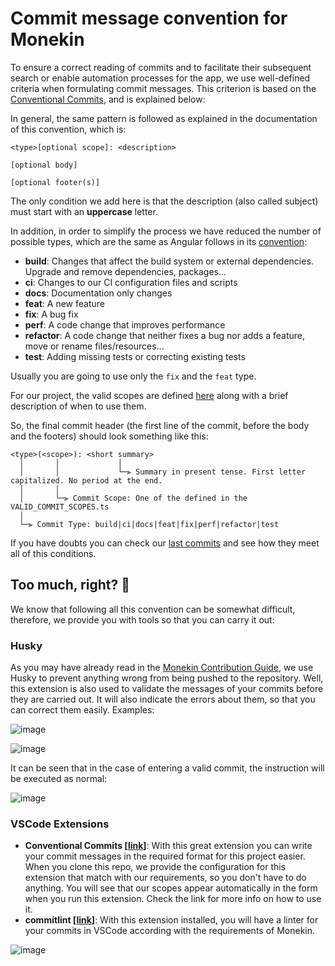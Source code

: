 # Commit message convention for Monekin

To ensure a correct reading of commits and to facilitate their subsequent search or enable automation processes for the app, we use well-defined criteria when formulating commit messages. This criterion is based on the [Conventional Commits](https://www.conventionalcommits.org/en/v1.0.0/), and is explained below:

In general, the same pattern is followed as explained in the documentation of this convention, which is:

```
<type>[optional scope]: <description>

[optional body]

[optional footer(s)]
```

The only condition we add here is that the description (also called subject) must start with an **uppercase** letter.

In addition, in order to simplify the process we have reduced the number of possible types, which are the same as Angular follows in its [convention](https://github.com/angular/angular/blob/main/CONTRIBUTING.md#type):

- **build**: Changes that affect the build system or external dependencies. Upgrade and remove dependencies, packages...
- **ci**: Changes to our CI configuration files and scripts
- **docs**: Documentation only changes
- **feat**: A new feature
- **fix**: A bug fix
- **perf**: A code change that improves performance
- **refactor**: A code change that neither fixes a bug nor adds a feature, move or rename files/resources...
- **test**: Adding missing tests or correcting existing tests

Usually you are going to use only the `fix` and the `feat` type.

For our project, the valid scopes are defined [here](https://github.com/enrique-lozano/Monekin/blob/main/docs/VALID_COMMIT_SCOPES.ts) along with a brief description of when to use them.

So, the final commit header (the first line of the commit, before the body and the footers) should look something like this:

```
<type>(<scope>): <short summary>
  │       │             │
  │       │             └─⫸ Summary in present tense. First letter capitalized. No period at the end.
  │       │
  │       └─⫸ Commit Scope: One of the defined in the VALID_COMMIT_SCOPES.ts
  │
  └─⫸ Commit Type: build|ci|docs|feat|fix|perf|refactor|test
```

If you have doubts you can check our [last commits](https://github.com/enrique-lozano/Monekin/commits/main) and see how they meet all of this conditions.

## Too much, right? 🤯

We know that following all this convention can be somewhat difficult, therefore, we provide you with tools so that you can carry it out:

### Husky

As you may have already read in the [Monekin Contribution Guide](https://github.com/enrique-lozano/Monekin/blob/main/docs/CODE_CONTRIBUTING.md), we use Husky to prevent anything wrong from being pushed to the repository. Well, this extension is also used to validate the messages of your commits before they are carried out. It will also indicate the errors about them, so that you can correct them easily. Examples:

![image](https://user-images.githubusercontent.com/61509169/207724827-e3d939e6-a98e-4782-bee6-39ee65e6587f.png)

![image](https://user-images.githubusercontent.com/61509169/207725733-443bf900-06b1-411e-b711-b6b62a1a4fec.png)

It can be seen that in the case of entering a valid commit, the instruction will be executed as normal:

![image](https://user-images.githubusercontent.com/61509169/207725987-ea037f49-9391-4ca5-849f-c40b99b29574.png)

### VSCode Extensions

- **Conventional Commits [[link](https://marketplace.visualstudio.com/items?itemName=vivaxy.vscode-conventional-commits)]**: With this great extension you can write your commit messages in the required format for this project easier. When you clone this repo, we provide the configuration for this extension that match with our requirements, so you don't have to do anything. You will see that our scopes appear automatically in the form when you run this extension. Check the link for more info on how to use it.
- **commitlint [[link](https://marketplace.visualstudio.com/items?itemName=joshbolduc.commitlint)]**: With this extension installed, you will have a linter for your commits in VSCode according with the requirements of Monekin.

![image](https://user-images.githubusercontent.com/61509169/207728724-7b67a415-b5cc-47f8-b2d0-32de97963e34.png)

